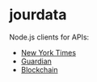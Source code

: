jourdata
========

Node.js clients for APIs:
  * [New York Times](http://developer.nytimes.com/docs/read/article_search_api_v2#h2-requests)
  * [Guardian](http://www.theguardian.com/open-platform)
  * [Blockchain](https://blockchain.info/api)
